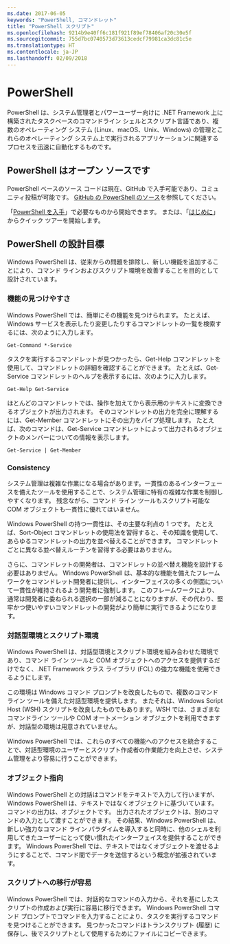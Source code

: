 ```yaml
---
ms.date: 2017-06-05
keywords: "PowerShell, コマンドレット"
title: "PowerShell スクリプト"
ms.openlocfilehash: 9214b9e40ff6c181f921f89ef78406af20c30e5f
ms.sourcegitcommit: 755d7bc0740573d73613cedcf79981ca3dc81c5e
ms.translationtype: HT
ms.contentlocale: ja-JP
ms.lasthandoff: 02/09/2018
---
```

# <a name="powershell"></a>PowerShell

PowerShell は、システム管理者とパワーユーザー向けに .NET Framework 上に構築されたタスクベースのコマンドライン シェルとスクリプト言語であり、複数のオペレーティング システム (Linux、macOS、Unix、Windows) の管理とこれらのオペレーティング システム上で実行されるアプリケーションに関連するプロセスを迅速に自動化するものです。

## <a name="powershell-is-open-source"></a>PowerShell はオープン ソースです

PowerShell ベースのソース コードは現在、GitHub で入手可能であり、コミュニティ投稿が可能です。 [GitHub の PowerShell のソース](https://github.com/powershell/powershell)を参照してください。

「[PowerShell を入手](https://github.com/PowerShell/PowerShell#get-powershell)」で必要なものから開始できます。
または、「[はじめに](https://github.com/PowerShell/PowerShell/blob/master/docs/learning-powershell)」からクイック ツアーを開始します。

## <a name="powershell-design-goals"></a>PowerShell の設計目標
Windows PowerShell は、従来からの問題を排除し、新しい機能を追加することにより、コマンド ラインおよびスクリプト環境を改善することを目的として設計されています。

### <a name="discoverability"></a>機能の見つけやすさ
Windows PowerShell では、簡単にその機能を見つけられます。 たとえば、Windows サービスを表示したり変更したりするコマンドレットの一覧を検索するには、次のように入力します。

```
Get-Command *-Service
```

タスクを実行するコマンドレットが見つかったら、Get-Help コマンドレットを使用して、コマンドレットの詳細を確認することができます。 たとえば、Get-Service コマンドレットのヘルプを表示するには、次のように入力します。

```
Get-Help Get-Service
```
ほとんどのコマンドレットでは、操作を加えてから表示用のテキストに変換できるオブジェクトが出力されます。 そのコマンドレットの出力を完全に理解するには、Get-Member コマンドレットにその出力をパイプ処理します。 たとえば、次のコマンドは、Get-Service コマンドレットによって出力されるオブジェクトのメンバーについての情報を表示します。

```
Get-Service | Get-Member
```

### <a name="consistency"></a>Consistency
システム管理は複雑な作業になる場合があります。一貫性のあるインターフェースを備えたツールを使用することで、システム管理に特有の複雑な作業を制御しやすくなります。 残念ながら、コマンド ライン ツールもスクリプト可能な COM オブジェクトも一貫性に優れてはいません。

Windows PowerShell の持つ一貫性は、その主要な利点の 1 つです。 たとえば、Sort-Object コマンドレットの使用法を習得すると、その知識を使用して、あらゆるコマンドレットの出力を並べ替えることができます。 コマンドレットごとに異なる並べ替えルーチンを習得する必要はありません。

さらに、コマンドレットの開発者は、コマンドレットの並べ替え機能を設計する必要はありません。 Windows PowerShell は、基本的な機能を備えたフレームワークをコマンドレット開発者に提供し、インターフェイスの多くの側面について一貫性が維持されるよう開発者に強制します。 このフレームワークにより、通常は開発者に委ねられる選択の一部が減ることになりますが、その代わり、堅牢かつ使いやすいコマンドレットの開発がより簡単に実行できるようになります。

### <a name="interactive-and-scripting-environments"></a>対話型環境とスクリプト環境
Windows PowerShell は、対話型環境とスクリプト環境を組み合わせた環境であり、コマンド ライン ツールと COM オブジェクトへのアクセスを提供するだけでなく、.NET Framework クラス ライブラリ (FCL) の強力な機能を使用できるようにします。

この環境は Windows コマンド プロンプトを改良したもので、複数のコマンド ライン ツールを備えた対話型環境を提供します。 またそれは、Windows Script Host (WSH) スクリプトを改良したものでもあります。WSH では、さまざまなコマンドライン ツールや COM オートメーション オブジェクトを利用できますが、対話型の環境は用意されていません。

Windows PowerShell では、これらのすべての機能へのアクセスを統合することで、対話型環境のユーザーとスクリプト作成者の作業能力を向上させ、システム管理をより容易に行うことができます。

### <a name="object-orientation"></a>オブジェクト指向
Windows PowerShell との対話はコマンドをテキストで入力して行いますが、Windows PowerShell は、テキストではなくオブジェクトに基づいています。 コマンドの出力は、オブジェクトです。 出力されたオブジェクトは、別のコマンドの入力として渡すことができます。 その結果、Windows PowerShell は、新しい強力なコマンド ライン パラダイムを導入すると同時に、他のシェルを利用してきたユーザーにとって使い慣れたインターフェイスを提供することができます。 Windows PowerShell では、テキストではなくオブジェクトを渡せるようにすることで、コマンド間でデータを送信するという概念が拡張されています。

### <a name="easy-transition-to-scripting"></a>スクリプトへの移行が容易
Windows PowerShell では、対話的なコマンドの入力から、それを基にしたスクリプトの作成および実行に容易に移行できます。 Windows PowerShell コマンド プロンプトでコマンドを入力することにより、タスクを実行するコマンドを見つけることができます。 見つかったコマンドはトランスクリプト (履歴) に保存し、後でスクリプトとして使用するためにファイルにコピーできます。
